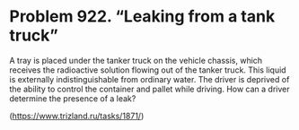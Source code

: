 # Problem 922. “Leaking from a tank truck”

A tray is placed under the tanker truck on the vehicle chassis, which receives the radioactive solution flowing out of the tanker truck. This liquid is externally indistinguishable from ordinary water. The driver is deprived of the ability to control the container and pallet while driving. How can a driver determine the presence of a leak?

(https://www.trizland.ru/tasks/1871/)